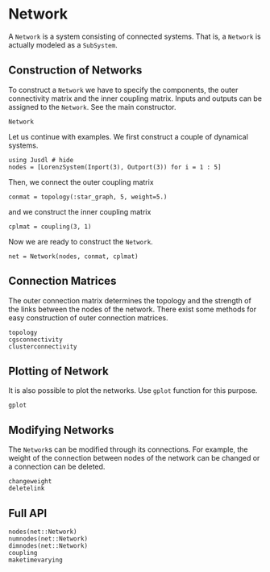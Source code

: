 # Network

A `Network` is a system consisting of connected systems. That is, a `Network` is actually modeled as a `SubSystem`.

## Construction of Networks
To construct a `Network` we have to specify the components, the outer connectivity matrix and the inner coupling matrix. Inputs and outputs can be assigned to the `Network`. See the main constructor.
```@docs 
Network
```
Let us continue with examples. We first construct a couple of dynamical systems.
```@repl network_ex 
using Jusdl # hide 
nodes = [LorenzSystem(Inport(3), Outport(3)) for i = 1 : 5]
```
Then, we connect the outer coupling matrix 
```@repl network_ex 
conmat = topology(:star_graph, 5, weight=5.)
```
and we construct the inner coupling matrix
```@repl network_ex 
cplmat = coupling(3, 1)
```
Now we are ready to construct the `Network`.
```@repl network_ex
net = Network(nodes, conmat, cplmat)
```

## Connection Matrices 
The outer connection matrix determines the topology and the strength of the links between the nodes of the network. There exist some methods for easy construction of outer connection matrices.
```@docs 
topology
cgsconnectivity
clusterconnectivity
```

## Plotting of Network 
It is also possible to plot the networks. Use `gplot` function for this purpose. 
```@docs 
gplot
```

## Modifying Networks 
The `Network`s can be modified through its connections. For example, the weight of the connection between nodes of the network can be changed or a connection can be deleted.
```@docs 
changeweight
deletelink
```

## Full API 
```@docs 
nodes(net::Network)
numnodes(net::Network)
dimnodes(net::Network)
coupling
maketimevarying
```